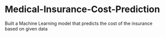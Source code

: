 # Medical-Insurance-Cost-Prediction
Built a Machine Learning model that predicts the cost of the insurance based on given data
